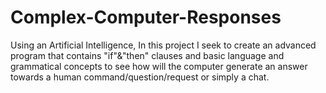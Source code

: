# Complex-Computer-Responses
Using an Artificial Intelligence, In this project I seek to create an advanced program that contains "if"&amp;"then" clauses and basic language and grammatical concepts to see how will the computer generate an answer towards a human command/question/request or simply a chat.
